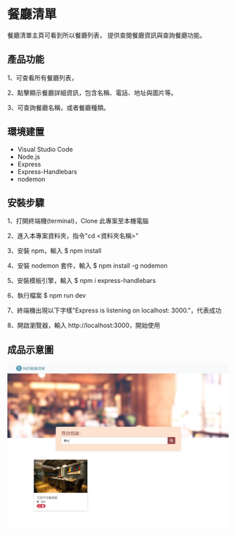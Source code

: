 # 餐廳清單

餐廳清單主頁可看到所以餐廳列表，
提供查閱餐廳資訊與查詢餐廳功能。

## 產品功能

1、可查看所有餐廳列表，

2、點擊顯示餐廳詳細資訊，包含名稱、電話、地址與圖片等。

3、可查詢餐廳名稱，或者餐廳種類。

## 環境建置

- Visual Studio Code
- Node.js
- Express
- Express-Handlebars
- nodemon

## 安裝步驟

1、打開終端機(terminal)，Clone 此專案至本機電腦

2、進入本專案資料夾，指令"cd <資料夾名稱>"

3、安裝 npm，輸入 $ npm install

4、安裝 nodemon 套件，輸入 $ npm install -g nodemon

5、安裝模板引擎，輸入 $ npm i express-handlebars

6、執行檔案 $ npm run dev

7、終端機出現以下字樣"Express is listening on localhost: 3000."，代表成功

8、開啟瀏覽器，輸入 http://localhost:3000，開始使用

## 成品示意圖

![示意圖](./示意圖.jpg)
